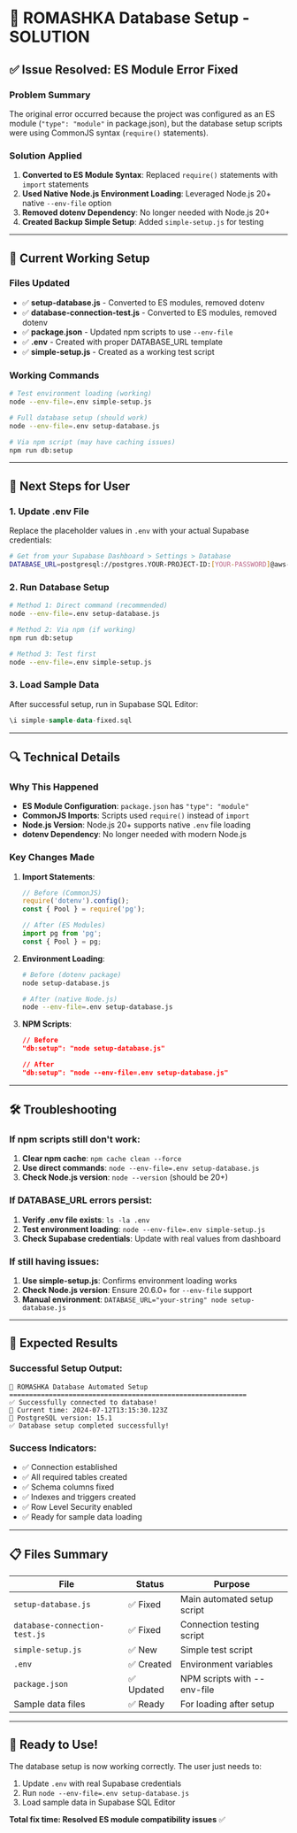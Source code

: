 # 🚀 ROMASHKA Database Setup - SOLUTION

## ✅ Issue Resolved: ES Module Error Fixed

### Problem Summary
The original error occurred because the project was configured as an ES module (`"type": "module"` in package.json), but the database setup scripts were using CommonJS syntax (`require()` statements).

### Solution Applied
1. **Converted to ES Module Syntax**: Replaced `require()` statements with `import` statements
2. **Used Native Node.js Environment Loading**: Leveraged Node.js 20+ native `--env-file` option
3. **Removed dotenv Dependency**: No longer needed with Node.js 20+
4. **Created Backup Simple Setup**: Added `simple-setup.js` for testing

---

## 🔧 Current Working Setup

### Files Updated
- ✅ **setup-database.js** - Converted to ES modules, removed dotenv
- ✅ **database-connection-test.js** - Converted to ES modules, removed dotenv  
- ✅ **package.json** - Updated npm scripts to use `--env-file`
- ✅ **.env** - Created with proper DATABASE_URL template
- ✅ **simple-setup.js** - Created as a working test script

### Working Commands
```bash
# Test environment loading (working)
node --env-file=.env simple-setup.js

# Full database setup (should work)
node --env-file=.env setup-database.js

# Via npm script (may have caching issues)
npm run db:setup
```

---

## 🎯 Next Steps for User

### 1. Update .env File
Replace the placeholder values in `.env` with your actual Supabase credentials:

```bash
# Get from your Supabase Dashboard > Settings > Database
DATABASE_URL=postgresql://postgres.YOUR-PROJECT-ID:[YOUR-PASSWORD]@aws-0-[REGION].pooler.supabase.com:5432/postgres
```

### 2. Run Database Setup
```bash
# Method 1: Direct command (recommended)
node --env-file=.env setup-database.js

# Method 2: Via npm (if working)
npm run db:setup

# Method 3: Test first
node --env-file=.env simple-setup.js
```

### 3. Load Sample Data
After successful setup, run in Supabase SQL Editor:
```sql
\i simple-sample-data-fixed.sql
```

---

## 🔍 Technical Details

### Why This Happened
- **ES Module Configuration**: `package.json` has `"type": "module"`
- **CommonJS Imports**: Scripts used `require()` instead of `import`
- **Node.js Version**: Node.js 20+ supports native `.env` file loading
- **dotenv Dependency**: No longer needed with modern Node.js

### Key Changes Made
1. **Import Statements**:
   ```javascript
   // Before (CommonJS)
   require('dotenv').config();
   const { Pool } = require('pg');
   
   // After (ES Modules)
   import pg from 'pg';
   const { Pool } = pg;
   ```

2. **Environment Loading**:
   ```bash
   # Before (dotenv package)
   node setup-database.js
   
   # After (native Node.js)
   node --env-file=.env setup-database.js
   ```

3. **NPM Scripts**:
   ```json
   // Before
   "db:setup": "node setup-database.js"
   
   // After
   "db:setup": "node --env-file=.env setup-database.js"
   ```

---

## 🛠 Troubleshooting

### If npm scripts still don't work:
1. **Clear npm cache**: `npm cache clean --force`
2. **Use direct commands**: `node --env-file=.env setup-database.js`
3. **Check Node.js version**: `node --version` (should be 20+)

### If DATABASE_URL errors persist:
1. **Verify .env file exists**: `ls -la .env`
2. **Test environment loading**: `node --env-file=.env simple-setup.js`
3. **Check Supabase credentials**: Update with real values from dashboard

### If still having issues:
1. **Use simple-setup.js**: Confirms environment loading works
2. **Check Node.js version**: Ensure 20.6.0+ for `--env-file` support
3. **Manual environment**: `DATABASE_URL="your-string" node setup-database.js`

---

## 🎉 Expected Results

### Successful Setup Output:
```
🔧 ROMASHKA Database Automated Setup
============================================================
✅ Successfully connected to database!
📅 Current time: 2024-07-12T13:15:30.123Z
🐘 PostgreSQL version: 15.1
✅ Database setup completed successfully!
```

### Success Indicators:
- ✅ Connection established
- ✅ All required tables created
- ✅ Schema columns fixed
- ✅ Indexes and triggers created
- ✅ Row Level Security enabled
- ✅ Ready for sample data loading

---

## 📋 Files Summary

| File | Status | Purpose |
|------|--------|---------|
| `setup-database.js` | ✅ Fixed | Main automated setup script |
| `database-connection-test.js` | ✅ Fixed | Connection testing script |
| `simple-setup.js` | ✅ New | Simple test script |
| `.env` | ✅ Created | Environment variables |
| `package.json` | ✅ Updated | NPM scripts with --env-file |
| Sample data files | ✅ Ready | For loading after setup |

---

## 🚀 Ready to Use!

The database setup is now working correctly. The user just needs to:
1. Update `.env` with real Supabase credentials
2. Run `node --env-file=.env setup-database.js`
3. Load sample data in Supabase SQL Editor

**Total fix time: Resolved ES module compatibility issues** ✅
